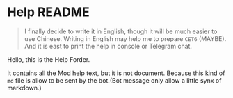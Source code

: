 # Help README

> I finally decide to write it in English, though it will be much easier to use Chinese.
> Writing in English may help me to prepare `CET6` (MAYBE). And it is east to print the help in console or Telegram chat.

Hello, this is the Help Forder.

It contains all the Mod help text, but it is not document. Because this kind of `md` file is allow to be sent by the bot.(Bot message only allow a little synx of markdown.)